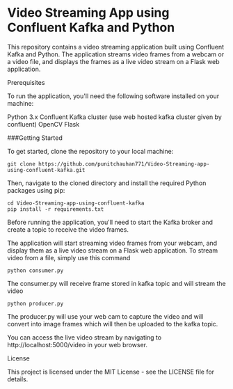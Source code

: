 # Video Streaming App using Confluent Kafka and Python

This repository contains a video streaming application built using Confluent Kafka and Python. The application streams video frames from a webcam or a video file, and displays the frames as a live video stream on a Flask web application.

Prerequisites

To run the application, you'll need the following software installed on your machine:

Python 3.x
Confluent Kafka cluster (use web hosted kafka cluster given by confluent)
OpenCV
Flask

###Getting Started

To get started, clone the repository to your local machine:

```
git clone https://github.com/punitchauhan771/Video-Streaming-app-using-confluent-kafka.git
```

Then, navigate to the cloned directory and install the required Python packages using pip:

```
cd Video-Streaming-app-using-confluent-kafka
pip install -r requirements.txt
```

Before running the application, you'll need to start the Kafka broker and create a topic to receive the video frames. 


The application will start streaming video frames from your webcam, and display them as a live video stream on a Flask web application. 
To stream video from a file, simply use this command
```
python consumer.py
```

The consumer.py will receive frame stored in kafka topic and will stream the video

```
python producer.py
```

The producer.py will use your web cam to capture the video and will convert into image frames which will then be uploaded to the kafka topic.

You can access the live video stream by navigating to http://localhost:5000/video in your web browser.

License

This project is licensed under the MIT License - see the LICENSE file for details.

